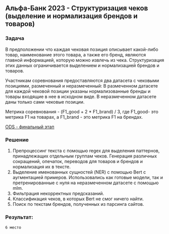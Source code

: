 ## Альфа-Банк 2023 - Структуризация чеков (выделение и нормализация брендов и товаров)

### Задача

В предположении что каждая чековая позиция описывает какой-либо товар, наименование этого товара, а также его бренд, являются главной информацией, которую можно извлечь из чека. Структуризация этих данных ограничивается выделением и нормализацией брендов и товаров.

Участникам соревнования предоставляются два датасета с чековыми позициями, размеченный и неразмеченный:
В размеченном датасете для каждой чековой позиции указаны нормализованные бренды и товары входящие в нее в исходном виде.
В неразмеченном датасете даны только сами чековые позиции.

Метрика соревнования - (F1_good + 2 * F1_brand) / 3, где F1_good- это метрика F1 на товарах, а F1_brand - это метрика F1 на брендах. 

[ODS - финальный этап](https://ods.ai/competitions/alfabank-nlp-receipts-final/leaderboard/private)

### Решение

1) Препроцессинг текста с помощью regex для выделения паттернов, принадлежащих отдельным группам чеков. Генерация различных сокращений, опечаток, переводов для товаров и брендов и нормализация их в тексте.
2) Выделение именованных сущностей (NER) с помощью Bert с аугментацией  примеров. Использовались как готовые модели, так и претренированные с нуля на неразмеченном датасете с помощью mlm.
3) Фильтрация некорректных предсказаний.
4) Классификация чеков, в которых Bert не смог ничего найти.
5) Поиск по текстам брендов, полученных из парсинга сайтов.

### Результат:

```
6 место
```